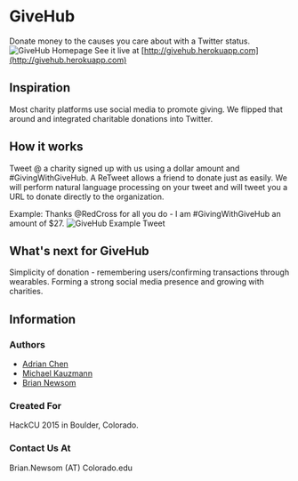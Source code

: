 # GiveHub

Donate money to the causes you care about with a Twitter status.
![GiveHub Homepage](http://i.imgur.com/UXHwHT6.jpg)
See it live at [http://givehub.herokuapp.com](http://givehub.herokuapp.com)

## Inspiration
Most charity platforms use social media to promote giving.  We flipped that around and integrated charitable donations into Twitter.

## How it works
Tweet @ a charity signed up with us using a dollar amount and #GivingWithGiveHub.  A ReTweet allows a friend to donate just as easily.
We will perform natural language processing on your tweet and will tweet you a URL to donate directly to the organization.

Example: Thanks @RedCross for all you do - I am #GivingWithGiveHub an amount of $27.
![GiveHub Example Tweet](http://i.imgur.com/VSZzMv4.png)

## What's next for GiveHub
Simplicity of donation - remembering users/confirming transactions through wearables.  Forming a strong social media presence and growing with charities.

## Information
### Authors
* [Adrian Chen](https://github.com/adrian-chen)
* [Michael Kauzmann](https://github.com/zepumph)
* [Brian Newsom](https://github.com/BrianNewsom)

### Created For
HackCU 2015 in Boulder, Colorado.
### Contact Us At
Brian.Newsom (AT) Colorado.edu
